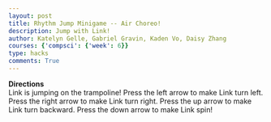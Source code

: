 ```yaml
---
layout: post
title: Rhythm Jump Minigame -- Air Choreo!
description: Jump with Link!
author: Katelyn Gelle, Gabriel Gravin, Kaden Vo, Daisy Zhang
courses: {'compsci': {'week': 6}}
type: hacks
comments: True
---
```


**Directions**  
Link is jumping on the trampoline! Press the left arrow to make Link turn left. Press the right arrow to make Link turn right. Press the up arrow to make Link turn backward. Press the down arrow to make Link spin!

<!DOCTYPE html>
<html>
<head>
    <title>Air Choreo!</title>
</head>
<body>
    <canvas id="gameCanvas" width="800" height="400"></canvas>
    <script>
        // Get the canvas and its 2D rendering context
        const canvas = document.getElementById('gameCanvas');
        const ctx = canvas.getContext('2d');

        // Load the background image
        const backgroundImage = new Image();
        backgroundImage.src = '/student/images/park.jpg';

        // Load the sprite image
        const spriteImage = new Image();
        spriteImage.src = '/student/images/linksprites.png';

        // Initial sprite position and velocity
        let spriteX = 100;
        let spriteY = canvas.height - spriteImage.height;
        let spriteVelocityY = 0;

        // Constants for jump behavior
        const gravity = 0.5;
        const jumpStrength = -10;
        let isJumping = false;

        // Define the source rectangle for the sprite
        const spriteSourceX = 0; // X coordinate of the top-left corner of the sprite in the sprite sheet
        const spriteSourceY = 0; // Y coordinate of the top-left corner of the sprite in the sprite sheet
        const spriteWidth = 96; // Width of the sprite in the sprite sheet
        const spriteHeight = 104; // Height of the sprite in the sprite sheet

        // Game loop
        function gameLoop() {
            // Clear the canvas
            ctx.clearRect(0, 0, canvas.width, canvas.height);

            // Draw the background image
            ctx.drawImage(backgroundImage, 0, 0, canvas.width, canvas.height);

            // Update the sprite position based on gravity
            spriteVelocityY += gravity;
            spriteY += spriteVelocityY;

            // Check if the sprite has landed
            if (spriteY >= canvas.height - spriteHeight) {
                spriteY = canvas.height - spriteHeight;
                spriteVelocityY = 0;
                isJumping = false;
            }

            // Draw the sprite with the specified source rectangle
            ctx.drawImage(spriteImage, spriteSourceX, spriteSourceY, spriteWidth, spriteHeight, spriteX, spriteY, spriteWidth, spriteHeight);

            requestAnimationFrame(gameLoop);
        }

        // Handle player input (e.g., jump)
        window.addEventListener('keydown', (event) => {
            if (event.key === ' ' && !isJumping) {
                spriteVelocityY = jumpStrength;
                isJumping = true;
            }
        });

        // Wait for both images to load
        backgroundImage.onload = () => {
            spriteImage.onload = () => {
                // Start the game loop after both images are loaded
                gameLoop();
            };
        };
    </script>
</body>
</html>
